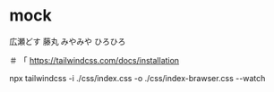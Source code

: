 # mock
広瀬どす
藤丸
みやみや
ひろひろ


＃ 「
https://tailwindcss.com/docs/installation


npx tailwindcss -i ./css/index.css -o ./css/index-brawser.css --watch